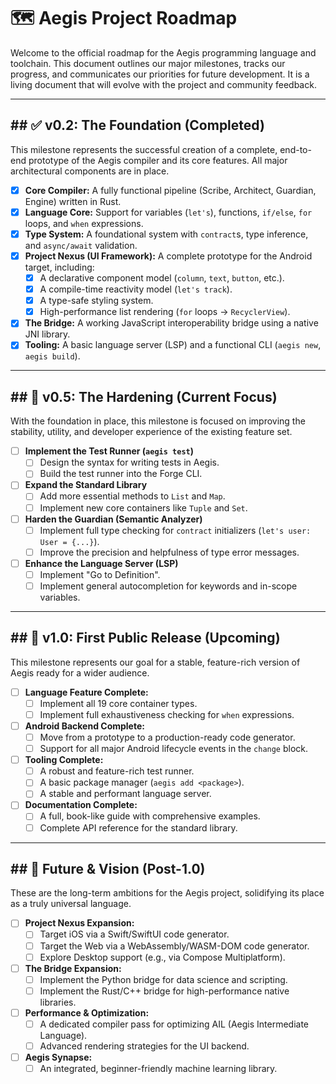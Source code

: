 # 🗺️ Aegis Project Roadmap

Welcome to the official roadmap for the Aegis programming language and toolchain. This document outlines our major milestones, tracks our progress, and communicates our priorities for future development. It is a living document that will evolve with the project and community feedback.

---
## ## ✅ v0.2: The Foundation (Completed)

This milestone represents the successful creation of a complete, end-to-end prototype of the Aegis compiler and its core features. All major architectural components are in place.

- [x] **Core Compiler:** A fully functional pipeline (Scribe, Architect, Guardian, Engine) written in Rust.
- [x] **Language Core:** Support for variables (`let's`), functions, `if/else`, `for` loops, and `when` expressions.
- [x] **Type System:** A foundational system with `contract`s, type inference, and `async/await` validation.
- [x] **Project Nexus (UI Framework):** A complete prototype for the Android target, including:
    - [x] A declarative component model (`column`, `text`, `button`, etc.).
    - [x] A compile-time reactivity model (`let's track`).
    - [x] A type-safe styling system.
    - [x] High-performance list rendering (`for` loops -> `RecyclerView`).
- [x] **The Bridge:** A working JavaScript interoperability bridge using a native JNI library.
- [x] **Tooling:** A basic language server (LSP) and a functional CLI (`aegis new`, `aegis build`).

---
## ## 🚀 v0.5: The Hardening (Current Focus)

With the foundation in place, this milestone is focused on improving the stability, utility, and developer experience of the existing feature set.

- [ ] **Implement the Test Runner (`aegis test`)**
    - [ ] Design the syntax for writing tests in Aegis.
    - [ ] Build the test runner into the Forge CLI.
- [ ] **Expand the Standard Library**
    - [ ] Add more essential methods to `List` and `Map`.
    - [ ] Implement new core containers like `Tuple` and `Set`.
- [ ] **Harden the Guardian (Semantic Analyzer)**
    - [ ] Implement full type checking for `contract` initializers (`let's user: User = {...}`).
    - [ ] Improve the precision and helpfulness of type error messages.
- [ ] **Enhance the Language Server (LSP)**
    - [ ] Implement "Go to Definition".
    - [ ] Implement general autocompletion for keywords and in-scope variables.

---
## ## 🌟 v1.0: First Public Release (Upcoming)

This milestone represents our goal for a stable, feature-rich version of Aegis ready for a wider audience.

- [ ] **Language Feature Complete:**
    - [ ] Implement all 19 core container types.
    - [ ] Implement full exhaustiveness checking for `when` expressions.
- [ ] **Android Backend Complete:**
    - [ ] Move from a prototype to a production-ready code generator.
    - [ ] Support for all major Android lifecycle events in the `change` block.
- [ ] **Tooling Complete:**
    - [ ] A robust and feature-rich test runner.
    - [ ] A basic package manager (`aegis add <package>`).
    - [ ] A stable and performant language server.
- [ ] **Documentation Complete:**
    - [ ] A full, book-like guide with comprehensive examples.
    - [ ] Complete API reference for the standard library.

---
## ## 🌌 Future & Vision (Post-1.0)

These are the long-term ambitions for the Aegis project, solidifying its place as a truly universal language.

- [ ] **Project Nexus Expansion:**
    - [ ] Target iOS via a Swift/SwiftUI code generator.
    - [ ] Target the Web via a WebAssembly/WASM-DOM code generator.
    - [ ] Explore Desktop support (e.g., via Compose Multiplatform).
- [ ] **The Bridge Expansion:**
    - [ ] Implement the Python bridge for data science and scripting.
    - [ ] Implement the Rust/C++ bridge for high-performance native libraries.
- [ ] **Performance & Optimization:**
    - [ ] A dedicated compiler pass for optimizing AIL (Aegis Intermediate Language).
    - [ ] Advanced rendering strategies for the UI backend.
- [ ] **Aegis Synapse:**
    - [ ] An integrated, beginner-friendly machine learning library.
